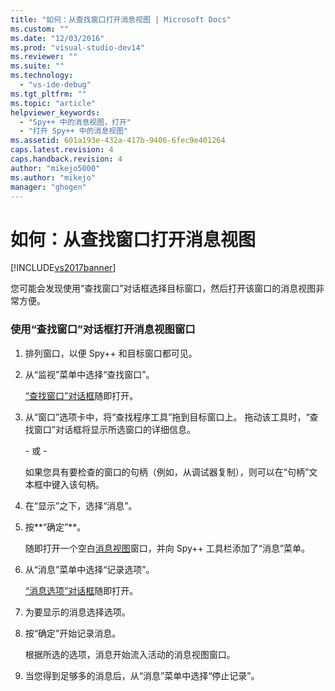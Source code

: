 ```yaml
---
title: "如何：从查找窗口打开消息视图 | Microsoft Docs"
ms.custom: ""
ms.date: "12/03/2016"
ms.prod: "visual-studio-dev14"
ms.reviewer: ""
ms.suite: ""
ms.technology: 
  - "vs-ide-debug"
ms.tgt_pltfrm: ""
ms.topic: "article"
helpviewer_keywords: 
  - "Spy++ 中的消息视图，打开"
  - "打开 Spy++ 中的消息视图"
ms.assetid: 601a193e-432a-417b-9406-6fec9e401264
caps.latest.revision: 4
caps.handback.revision: 4
author: "mikejo5000"
ms.author: "mikejo"
manager: "ghogen"
---
```

# 如何：从查找窗口打开消息视图
[!INCLUDE[vs2017banner](../code-quality/includes/vs2017banner.md)]

您可能会发现使用“查找窗口”对话框选择目标窗口，然后打开该窗口的消息视图非常方便。  
  
### 使用“查找窗口”对话框打开消息视图窗口  
  
1.  排列窗口，以便 Spy\+\+ 和目标窗口都可见。  
  
2.  从“监视”菜单中选择“查找窗口”。  
  
     [“查找窗口”对话框](../debugger/find-window-dialog-box.md)随即打开。  
  
3.  从“窗口”选项卡中，将“查找程序工具”拖到目标窗口上。  拖动该工具时，“查找窗口”对话框将显示所选窗口的详细信息。  
  
     \- 或 \-  
  
     如果您具有要检查的窗口的句柄（例如，从调试器复制），则可以在“句柄”文本框中键入该句柄。  
  
4.  在“显示”之下，选择“消息”。  
  
5.  按**“确定”**。  
  
     随即打开一个空白[消息视图](../debugger/messages-view.md)窗口，并向 Spy\+\+ 工具栏添加了“消息”菜单。  
  
6.  从“消息”菜单中选择“记录选项”。  
  
     [“消息选项”对话框](../debugger/message-options-dialog-box.md)随即打开。  
  
7.  为要显示的消息选择选项。  
  
8.  按“确定”开始记录消息。  
  
     根据所选的选项，消息开始流入活动的消息视图窗口。  
  
9. 当您得到足够多的消息后，从“消息”菜单中选择“停止记录”。
